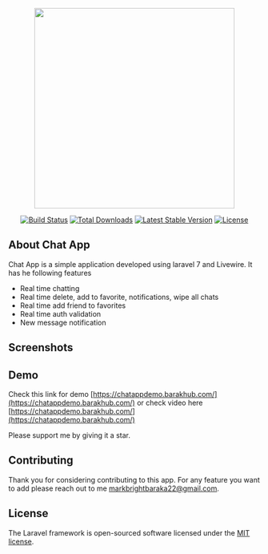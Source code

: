 <p align="center"><img src="https://res.cloudinary.com/dtfbvvkyp/image/upload/v1566331377/laravel-logolockup-cmyk-red.svg" width="400"></p>

<p align="center">
<a href="https://travis-ci.org/laravel/framework"><img src="https://travis-ci.org/laravel/framework.svg" alt="Build Status"></a>
<a href="https://packagist.org/packages/laravel/framework"><img src="https://poser.pugx.org/laravel/framework/d/total.svg" alt="Total Downloads"></a>
<a href="https://packagist.org/packages/laravel/framework"><img src="https://poser.pugx.org/laravel/framework/v/stable.svg" alt="Latest Stable Version"></a>
<a href="https://packagist.org/packages/laravel/framework"><img src="https://poser.pugx.org/laravel/framework/license.svg" alt="License"></a>
</p>

## About Chat App

Chat App is a simple application developed using laravel 7 and Livewire. It has he following features
- Real time chatting
- Real time delete, add to favorite, notifications, wipe all chats
- Real time add friend to favorites
- Real time auth validation
- New message notification

## Screenshots

## Demo

Check this link for demo [https://chatappdemo.barakhub.com/](https://chatappdemo.barakhub.com/) or check video here [https://chatappdemo.barakhub.com/](https://chatappdemo.barakhub.com/)

Please support me by giving it a star.

## Contributing

Thank you for considering contributing to this app. For any feature you want to add please reach out to me [markbrightbaraka22@gmail.com](mailto:markbrightbaraka22@gmail.com).

## License

The Laravel framework is open-sourced software licensed under the [MIT license](https://opensource.org/licenses/MIT).
